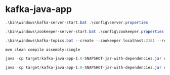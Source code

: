 # kafka-java-app



```powershell
.\bin\windows\kafka-server-start.bat .\config\server.properties
```

```powershell
.\bin\windows\zookeeper-server-start.bat .\config\zookeeper.properties
```

```powershell
.\bin\windows\kafka-topics.bat --create --zookeeper localhost:2181 --replication-factor 1 --partitions 1 --topic pokeAPI
```

```powershell
mvn clean compile assembly:single
```

```powershell
java -cp target/kafka-java-app-1.0-SNAPSHOT-jar-with-dependencies.jar edu.nwmissouri.bigdataingersoll.Consumer pokeAPI group1
```

```powershell
java -cp target/kafka-java-app-1.0-SNAPSHOT-jar-with-dependencies.jar edu.nwmissouri.bigdataingersoll.App pokeAPI
```
